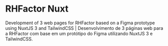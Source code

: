 # RHFactor Nuxt

Development of 3 web pages for RHFactor based on a Figma prototype using NuxtJS 3 and TailwindCSS | Desenvolvimento de 3 páginas web para a RHFactor com base em um protótipo do Figma utilizando NuxtJS 3 e TailwindCSS.
